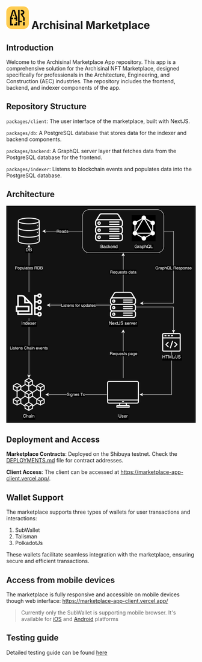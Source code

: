 # ![logo](./docs/images/logo.svg) Archisinal Marketplace

## Introduction

Welcome to the Archisinal Marketplace App repository. This app is a comprehensive solution for the Archisinal NFT
Marketplace, designed specifically for professionals in the Architecture, Engineering, and Construction (AEC)
industries. The repository includes the frontend, backend, and indexer components of the app.

## Repository Structure
`packages/client`: The user interface of the marketplace, built with NextJS.

`packages/db`: A PostgreSQL database that stores data for the indexer and backend components.

`packages/backend`: A GraphQL server layer that fetches data from the PostgreSQL database for the frontend.

`packages/indexer`: Listens to blockchain events and populates data into the PostgreSQL database.

## Architecture

![Architecture](./docs/images/architecture.png)

## Deployment and Access
**Marketplace Contracts**: Deployed on the Shibuya testnet. Check the [DEPLOYMENTS.md](https://github.com/Archisinal/marketplace-contracts/blob/main/DEPLOYMENTS.md) file for contract addresses.

**Client Access**: The client can be accessed at https://marketplace-app-client.vercel.app/.

## Wallet Support
The marketplace supports three types of wallets for user transactions and interactions:

1. SubWallet
2. Talisman
3. PolkadotJs

These wallets facilitate seamless integration with the marketplace, ensuring secure and efficient transactions.

## Access from mobile devices
The marketplace is fully responsive and accessible on mobile devices though web interface: https://marketplace-app-client.vercel.app/

> Currently only the SubWallet is supporting mobile browser. It's available for [iOS](https://apps.apple.com/us/app/subwallet-polkadot-wallet/id1633050285) and [Android](https://play.google.com/store/apps/details?id=app.subwallet.mobile&hl=en&gl=US) platforms

## Testing guide

Detailed testing guide can be found [here](./TESTING.md)
